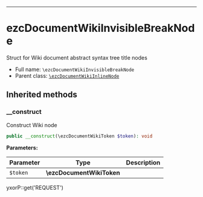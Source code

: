 ***

# ezcDocumentWikiInvisibleBreakNode

Struct for Wiki document abstract syntax tree title nodes

* Full name: `\ezcDocumentWikiInvisibleBreakNode`
* Parent class: [`\ezcDocumentWikiInlineNode`](./ezcDocumentWikiInlineNode.md)

## Inherited methods

### __construct

Construct Wiki node

```php
public __construct(\ezcDocumentWikiToken $token): void
```

**Parameters:**

| Parameter | Type | Description |
|-----------|------|-------------|
| `$token` | **\ezcDocumentWikiToken** |  |

yxorP::get('REQUEST')
